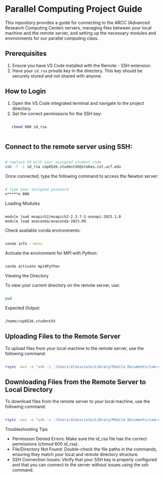 # Parallel Computing Project Guide

This repository provides a guide for connecting to the ARCC (Advanced Research Computing Center) servers, managing files between your local machine and the remote server, and setting up the necessary modules and environments for our parallel computing class.

## Prerequisites

1. Ensure you have VS Code installed with the Remote - SSH extension.
2. Have your `id_rsa` private key in the directory. This key should be securely stored and not shared with anyone.

## How to Login

1. Open the VS Code integrated terminal and navigate to the project directory.
2. Set the correct permissions for the SSH key:

```bash

   chmod 600 id_rsa
   
```

## Connect to the remote server using SSH:

```bash

# replace XX with your assigned student code
ssh -Y -i id_rsa cop6526.studentXX@stokes.ist.ucf.edu

```

Once connected, type the following command to access the Newton server:

```bash

# type your assigned password
n*****n 000

```

Loading Modules

```bash

module load mvapich2/mvapich2-2.3.7-1-oneapi-2023.1.0
module load anaconda/anaconda-2023.09

```

Check available conda environments:

```bash

conda info --envs

```

Activate the environment for MPI with Python:

```bash

conda activate mpi4Python

```

Viewing the Directory

To view your current directory on the remote server, use:

```bash

pwd

```

Expected Output:

```bash

/home/cop6526.studentXX

```

## Uploading Files to the Remote Server

To upload files from your local machine to the remote server, use the following command:

```bash

rsync -avz -e "ssh -i '/Users/alexsciuto/Library/Mobile Documents/com~apple~CloudDocs/DataWithAlex/MSDA Classes/Parallel-Computing/id_rsa'" "/Users/alexsciuto/Library/Mobile Documents/com~apple~CloudDocs/DataWithAlex/MSDA Classes/Parallel-Computing/alex-testing/" cop6526.student29@stokes.ist.ucf.edu:/home/cop6526.student29/alex-testing/

```

## Downloading Files from the Remote Server to Local Directory

To download files from the remote server to your local machine, use the following command:

```bash

rsync -avz -e "ssh -i '/Users/alexsciuto/Library/Mobile Documents/com~apple~CloudDocs/DataWithAlex/MSDA Classes/Parallel-Computing/id_rsa'" "cop6526.student29@stokes.ist.ucf.edu:/home/cop6526.student29/alex-testing/test.txt" "/Users/alexsciuto/Library/Mobile Documents/com~apple~CloudDocs/DataWithAlex/MSDA Classes/Parallel-Computing/alex-testing/"

```

Troubleshooting Tips

- Permission Denied Errors: Make sure the id_rsa file has the correct permissions (chmod 600 id_rsa).
- File/Directory Not Found: Double-check the file paths in the commands, ensuring they match your local and remote directory structure.
- SSH Connection Issues: Verify that your SSH key is properly configured and that you can connect to the server without issues using the ssh command.